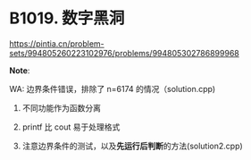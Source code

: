 # B1019. 数字黑洞

https://pintia.cn/problem-sets/994805260223102976/problems/994805302786899968

**Note**:

WA: 边界条件错误，排除了 n=6174 的情况（solution.cpp)

1. 不同功能作为函数分离

2. printf 比 cout 易于处理格式

3. 注意边界条件的测试，以及**先运行后判断**的方法(solution2.cpp)